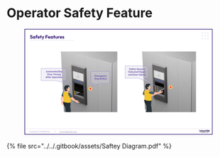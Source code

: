 # Operator Safety Feature

<figure><img src="../../.gitbook/assets/Saftey Diagram_page-0001.jpg" alt="" width="563"><figcaption></figcaption></figure>

{% file src="../../.gitbook/assets/Saftey Diagram.pdf" %}
